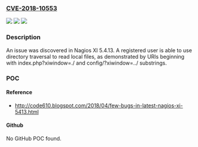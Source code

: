 ### [CVE-2018-10553](https://cve.mitre.org/cgi-bin/cvename.cgi?name=CVE-2018-10553)
![](https://img.shields.io/static/v1?label=Product&message=n%2Fa&color=blue)
![](https://img.shields.io/static/v1?label=Version&message=n%2Fa&color=blue)
![](https://img.shields.io/static/v1?label=Vulnerability&message=n%2Fa&color=brighgreen)

### Description

An issue was discovered in Nagios XI 5.4.13. A registered user is able to use directory traversal to read local files, as demonstrated by URIs beginning with index.php?xiwindow=./ and config/?xiwindow=../ substrings.

### POC

#### Reference
- http://code610.blogspot.com/2018/04/few-bugs-in-latest-nagios-xi-5413.html

#### Github
No GitHub POC found.


